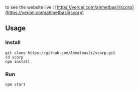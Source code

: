 to see the website live : [https://vercel.com/ahmetbasli/scorp](https://vercel.com/ahmetbasli/scorp)

## Usage

### Install

```
git clone https://github.com/Ahmetbasli/scorp.git
cd scorp
npm install
```

### Run

```
npm start
```

